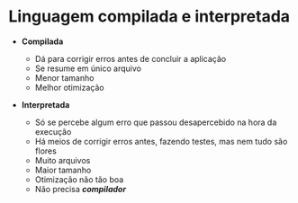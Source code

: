 #  Linguagem compilada e interpretada

- **Compilada**

    - Dá para corrigir erros antes de concluir a aplicação
    - Se resume em único arquivo
    - Menor tamanho
    - Melhor otimização
    
- **Interpretada**

    - Só se percebe algum erro que passou desapercebido na hora da execução
    - Há meios de corrigir erros antes, fazendo testes, mas nem tudo são flores
    - Muito arquivos
    - Maior tamanho
    - Otimização não tão boa
    - Não precisa ***compilador***
    
    